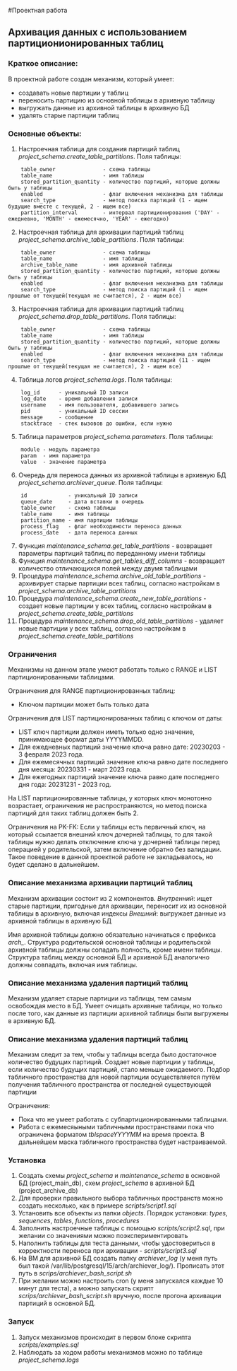 #Проектная работа
## Архивация данных с использованием партиционионированных таблиц

### Краткое описание:
В проектной работе создан механизм, который умеет:
- создавать новые партиции у таблиц
- переносить партицию из основной таблицы в архивную таблицу
- выгружать данные из архивной таблицы в архивную БД
- удалять старые партиции таблиц

### Основные объекты:
1) Настроечная таблица для создания партиций таблиц *project_schema.create_table_partitions*.
Поля таблицы:
```
    table_owner               - схема таблицы
    table_name                - имя таблицы
    stored_partition_quantity - количество партиций, которые должны быть у таблицы
    enabled                   - флаг включения механизма для таблицы
    search_type               - метод поиска партиций (1 - ищем будущие вместе с текущей, 2 - ищем все)
    partition_interval        - интервал партиционирования ('DAY' - ежедневно, 'MONTH' - ежемесячно, 'YEAR' - ежегодно)
```

2) Настроечная таблица для архивации партиций таблиц *project_schema.archive_table_partitions*.
Поля таблицы:
```
    table_owner               - схема таблицы
    table_name                - имя таблицы
    archive_table_name        - имя архивной таблицы
    stored_partition_quantity - количество партиций, которые должны быть у таблицы
    enabled                   - флаг включения механизма для таблицы
    search_type               - метод поиска партиций (1 - ищем прошлые от текущей(текущая не считается), 2 - ищем все)
```
3) Настроечная таблица для архивации партиций таблиц *project_schema.drop_table_partitions*.
Поля таблицы:
```
    table_owner               - схема таблицы
    table_name                - имя таблицы
    stored_partition_quantity - количество партиций, которые должны быть у таблицы
    enabled                   - флаг включения механизма для таблицы
    search_type               - метод поиска партиций (11 - ищем прошлые от текущей(текущая не считается), 2 - ищем все)
```
4) Таблица логов *project_schema.logs*.
Поля таблицы:
```
    log_id      - уникальный ID записи
    log_date    - время добавления записи
    username    - имя пользователя, добавившего запись
    pid         - уникальный ID сессии
    message     - сообщение
    stacktrace  - стек вызовов до ошибки, если нужно
```
5) Таблица параметров *project_schema.parameters*.
Поля таблицы:
```
    module - модуль параметра
    param  - имя параметра
    value  - значение параметра
```
6) Очередь для переноса данных из архивной таблицы в архивную БД *project_schema.archiever_queue*.
Поля таблицы:
```
    id             - уникальный ID записи
    queue_date     - дата вставки в очередь
    table_owner    - схема таблицы
    table_name     - имя таблицы
    partition_name - имя партиции таблицы
    process_flag   - флаг необходимости переноса данных
    process_date   - дата переноса данных
```
7) Функция *maintenance_schema.get_table_partitions* - возвращает параметры партиций таблиц по переданному имени таблицы
8) Функция *maintenance_schema.get_tables_diff_columns* - возвращает количество отличающихся полей между двумя таблицами
9) Процедура *maintenance_schema.archive_old_table_partitions* - архивирует старые партиции всех таблиц, согласно настройкам в *project_schema.archive_table_partitions*
10) Процедура *maintenance_schema.create_new_table_partitions* - создает новые партиции у всех таблиц, согласно настройкам в *project_schema.create_table_partitions*
11) Процедура *maintenance_schema.drop_old_table_partitions* - удаляет новые партиции у всех таблиц, согласно настройкам в *project_schema.create_table_partitions*

### Ограничения
Механизмы на данном этапе умеют работать только с RANGE и LIST партиционированными таблицами.

Ограничения для RANGE партиционированных таблиц:
- Ключом партиции может быть только дата

Ограничения для LIST партиционированных таблиц с ключом от даты:
- LIST ключ партиции должен иметь только одно значение, принимающее формат даты YYYYMMDD.
- Для ежедневных партиций значение ключа равно дате: 20230203 - 3 февраля 2023 года.
- Для ежемесячных партиций значение ключа равно дате последнего дня месяца: 20230331 - март 2023 года.
- Для ежегодных партиций значение ключа равно дате последнего дня года: 20231231 - 2023 год.

На LIST партиционированные таблицы, у которых ключ монотонно возрастает, ограничения не распространяются, но метод поиска партиций для таких таблиц должен быть 2.

Ограничения на PK-FK:
Если у таблицы есть первичный ключ, на который ссылается внешний ключ дочерней таблицы, то для такой таблицы нужно делать отключение ключа у дочерней таблицы перед операцией у родительской, затем включение обратно без валидации.
Такое поведение в данной проектной работе не закладывалось, но будет сделано в дальнейшем.

### Описание механизма архивации партиций таблиц
Механизм архивации состоит из 2 компонентов.
*Внутренний*: ищет старые партиции, пригодные для архивации, переносит их из основной таблицы в архивную, включая индексы
*Внешний*: выгружает данные из архивной таблицы в архивную БД

Имя архивной таблицы должно обязательно начинаться с префикса *arch_*.
Cтруктура родительской основной таблицы и родительской архивной таблицы должны сопадать полность, кроме имени таблицы.
Структура таблиц между основной БД и архивной БД аналогично должны совпадать, включая имя таблицы.

### Описание механизма удаления партиций таблиц
Механизм удаляет старые партиции из таблицы, тем самым освобождая место в БД.
Умеет очищать архивные таблицы, но только после того, как данные из партиции архивной таблицы были выгружены в архивную БД.

### Описание механизма удаления партиций таблиц
Механизм следит за тем, чтобы у таблицы всегда было достаточное количество будущих партиций.
Создает новые партиции у таблицы, если количество будущих партиций, стало меньше ожидаемого.
Подбор табличного пространства для новой партиции осуществляется путём получения табличного пространства от последней существующей партиции

Ограничения:
- Пока что не умеет работать с субпартиционированными таблицами.
- Работа с ежемесяыными табличными пространствами пока что ограничена форматом *tblspaceYYYYMM* на время проекта. В дальнейшем маска табличного пространства будет настраиваемой.

### Установка
1) Создать схемы *project_schema* и *maintenance_schema* в основной БД (project_main_db), схем *project_schema* в архивной БД (project_archive_db)
2) Для проверки правильного выбора табличных пространств можно создать несколько, как в примере *scripts/script1.sql*
3) Установить все объекты из папки *objects*. Порядок установки: *types*, *sequences*, *tables*, *functions*, *procedures*
4) Заполнить настроечные таблицы с помощью *scripts/script2.sql*, при желании со значениями можно поэкспериментировать
5) Наполнить таблицы для теста данными, чтобы удостовериться в корректности переноса при архивации - *scripts/script3.sql*
6) На ВМ для архивной БД создать папку *archiever_log* (у меня путь был такой /var/lib/postgresql/15/arch/archiever_log/).
Прописать этот путь в *scrips/archiever_bash_script.sh*
7) При желании можно настроить cron (у меня запускался каждые 10 минут для теста), а можно запускать скрипт *scrips/archiever_bash_script.sh* вручную, после прогона архивации партиций в основной БД.

### Запуск
1) Запуск механизмов происходит в первом блоке скрипта *scripts/examples.sql*
2) Наблюдать за ходом работы механизмов можно по таблице *project_schema.logs*
